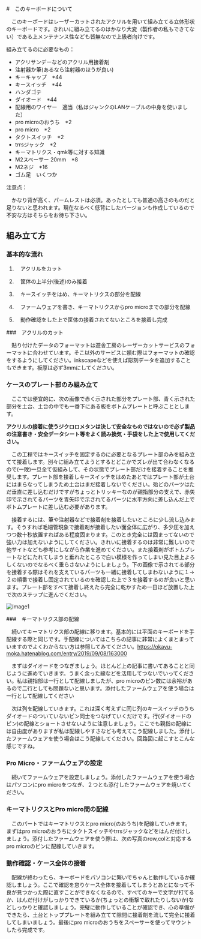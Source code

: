 #　このキーボードについて

　このキーボードはレーザーカットされたアクリルを用いて組み立てる立体形状のキーボードです。きれいに組み立てるのはかなり大変（製作者の私もできてない）である上メンテナンス性なども皆無なので上級者向けです。



組み立てるのに必要なもの：

+ アクリサンデーなどのアクリル用接着剤
+ 注射器か筆(あるなら注射器のほうが良い)
+ キーキャップ　*44
+ キースイッチ　*44
+ ハンダゴテ
+ ダイオード　*44
+ 配線用のワイヤー　適当（私はジャンクのLANケーブルの中身を使いました）
+ pro microのおうち　*2
+ pro micro　*2
+ タクトスイッチ　*2
+ trrsジャック　*2
+ キーマトリクス・qmk等に対する知識
+ M2スペーサー 20mm　*8
+ M2ネジ　*16
+ ゴム足　いくつか

注意点：

　かなり背が高く、パームレストは必須。あったとしても普通の高さのものだと足りないと思われます。現在なるべく低背にしたバージョンも作成しているので不安な方はそちらをお待ち下さい。

## 組み立て方

### 基本的な流れ

1. 　アクリルをカット

2. 　筐体の上半分(後述)のみ接着

3. 　キースイッチをはめ、キーマトリクスの部分を配線

4. 　ファームウェアを書き、キーマトリクスからpro microまでの部分を配線

5. 　動作確認をした上で筐体の接着されてないところを接着し完成

###　アクリルのカット

　貼り付けたデータのフォーマットは遊舎工房のレーザーカットサービスのフォーマットに合わせています。そこ以外のサービスに頼む際はフォーマットの確認をするようにしてください。inkscapeなどを使えば彫刻データを追加することもできます。板厚は必ず3mmにしてください。

### ケースのプレート部のみ組み立て

　ここでは便宜的に、次の画像で赤く示された部分をプレート部、青く示された部分を土台、土台の中でも一番下にある板をボトムプレートと呼ぶこととします。

__アクリルの接着に使うジクロロメタンは決して安全なものではないので必ず製品の注意書き・安全データシート等をよく読み換気・手袋をした上で使用してください。__

　この工程ではキースイッチを固定するのに必要となるプレート部のみを組み立てて接着します。別々に組み立てようとするとどこかでズレが出て合わなくなるので(一敗)一旦全て仮組みして、その状態でプレート部だけを接着することを推奨します。プレート部を接着しキースイッチをはめたあとではプレート部が土台にはまらなってしまうため土台はまだ接着しないでください。殆どのパーツはただ垂直に差し込むだけですがちょっとトリッキーなのが親指部分の支えで、赤矢印で示されてるパーツを青矢印で示されてるパーツに水平方向に差し込んだ上でボトムプレートに差し込む必要があります。

　接着するには、筆や注射器などで接着剤を接着したいところに少し流し込みます。そうすれば毛細管現象で接着剤が接着したい面全体に広がり、多少圧を加えつつ数十秒放置すればある程度固まります。このとき完全には固まってないので強い力は加えないようにしてください。きれいに接着するのは非常に難しいので他サイトなども参考にしながら作業を進めてください。また接着剤がボトムプレートなどにたれてしまうと垂れたところで白い模様を作ってしまい見た目上よろしくないのでなるべく垂らさないようにしましょう。下の画像で示されてる部分を接着する際はそれを支えているパーツも一緒に接着してしまわないように１→２の順番で接着し固定されているのを確認した上で３を接着するのが良いと思います。プレート部をすべて接着し終えたら完全に乾かすため一日ほど放置した上で次のステップに進んでください。

![image1](https://upload.wikimedia.org/wikipedia/commons/thumb/b/b6/Image_created_with_a_mobile_phone.png/330px-Image_created_with_a_mobile_phone.png)



###　キーマトリクス部の配線

　続いてキーマトリクス部の配線に移ります。基本的には平面のキーボードを手配線する際と同じです。手配線についてはこちらの記事に非常によくまとまっていますのでよくわからない方は参照してみてください。https://okayu-moka.hatenablog.com/entry/2019/09/08/163000

　まずはダイオードをつなぎましょう。ほとんど上の記事に書いてあることと同じように進めていきます。うまく余った線などを活用してつないでいってください。私は親指部は一行として配線しましたが、pro microのピン数には余裕があるので二行としても問題ないと思います。添付したファームウェアを使う場合は一行として配線してください

　次は列を配線していきます。これは深く考えずに同じ列のキースイッチのうちダイオードのついていないピン同士をつなげていくだけです。行(ダイオードのピン)の配線とショートさせないように注意しましょう。ここでも親指の配線には自由度がありますが私は配線しやすさなども考えてこう配線しました。添付したファームウェアを使う場合はこう配線してください。回路図に起こすとこんな感じですね。

### Pro Micro・ファームウェアの設定

　続いてファームウェアを設定しましょう。添付したファームウェアを使う場合はパソコンにpro microをつなぎ、２つとも添付したファームウェアを焼いてください。

### キーマトリクスとPro micro間の配線
　このパートではキーマトリクスとpro micro(のおうち)を配線していきます。まずはpro microのおうちにタクトスイッチやtrrsジャックなどをはんだ付けしましょう。添付したファームウェアを使う際は、次の写真のrow,colと対応するpro microのピンに配線していきます。
### 動作確認・ケース全体の接着
　配線が終わったら、キーボードをパソコンに繋いでちゃんと動作しているか確認しましょう。ここで確認を怠りケース全体を接着してしまうとあとになって不良が見つかった際に直すことができなくなるので、すべてのキーで文字が打てるか、はんだ付けがしっかりできているか(ちょっとの衝撃で取れたりしないか)などしっかりと確認しましょう。完璧に動作していることが確認でき、心の準備ができたら、土台とトッププレートを組み立てて隙間に接着剤を流して完全に接着してしまいましょう。最後にpro microのおうちをスペーサーを使ってマウントしたら完成です。